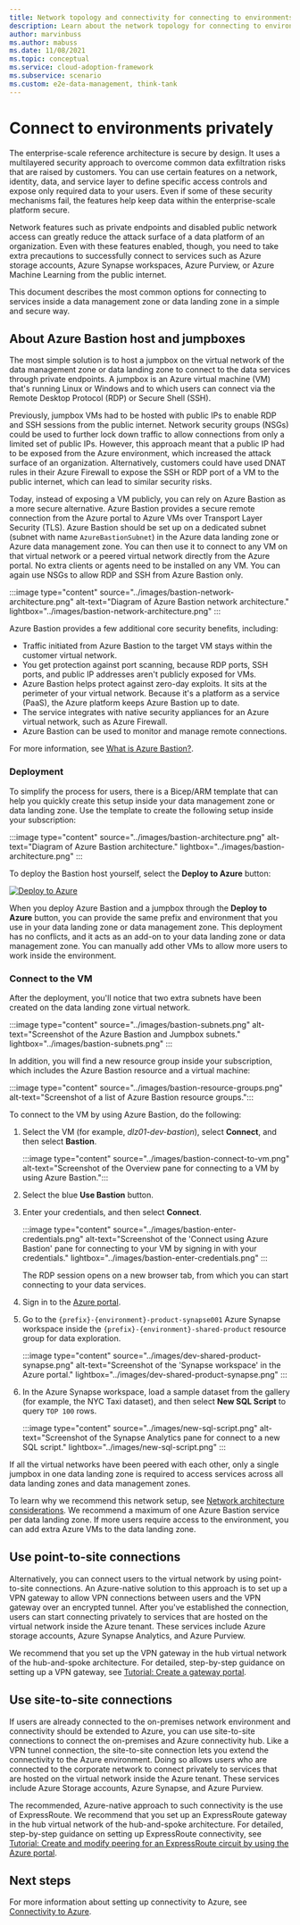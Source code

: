 ```yaml
---
title: Network topology and connectivity for connecting to environments privately
description: Learn about the network topology for connecting to environments privately.
author: marvinbuss
ms.author: mabuss
ms.date: 11/08/2021
ms.topic: conceptual
ms.service: cloud-adoption-framework
ms.subservice: scenario
ms.custom: e2e-data-management, think-tank
---
```


# Connect to environments privately

The enterprise-scale reference architecture is secure by design. It uses a multilayered security approach to overcome common data exfiltration risks that are raised by customers. You can use certain features on a network, identity, data, and service layer to define specific access controls and expose only required data to your users. Even if some of these security mechanisms fail, the features help keep data within the enterprise-scale platform secure.

Network features such as private endpoints and disabled public network access can greatly reduce the attack surface of a data platform of an organization. Even with these features enabled, though, you need to take extra precautions to successfully connect to services such as Azure storage accounts, Azure Synapse workspaces, Azure Purview, or Azure Machine Learning from the public internet. 

This document describes the most common options for connecting to services inside a data management zone or data landing zone in a simple and secure way.

## About Azure Bastion host and jumpboxes

The most simple solution is to host a jumpbox on the virtual network of the data management zone or data landing zone to connect to the data services through private endpoints. A jumpbox is an Azure virtual machine (VM) that's running Linux or Windows and to which users can connect via the Remote Desktop Protocol (RDP) or Secure Shell (SSH).

Previously, jumpbox VMs had to be hosted with public IPs to enable RDP and SSH sessions from the public internet. Network security groups (NSGs) could be used to further lock down traffic to allow connections from only a limited set of public IPs. However, this approach meant that a public IP had to be exposed from the Azure environment, which increased the attack surface of an organization. Alternatively, customers could have used DNAT rules in their Azure Firewall to expose the SSH or RDP port of a VM to the public internet, which can lead to similar security risks.

Today, instead of exposing a VM publicly, you can rely on Azure Bastion as a more secure alternative. Azure Bastion provides a secure remote connection from the Azure portal to Azure VMs over Transport Layer Security (TLS). Azure Bastion should be set up on a dedicated subnet (subnet with name `AzureBastionSubnet`) in the Azure data landing zone or Azure data management zone. You can then use it to connect to any VM on that virtual network or a peered virtual network directly from the Azure portal. No extra clients or agents need to be installed on any VM. You can again use NSGs to allow RDP and SSH from Azure Bastion only.

:::image type="content" source="../images/bastion-network-architecture.png" alt-text="Diagram of Azure Bastion network architecture." lightbox="../images/bastion-network-architecture.png" :::

Azure Bastion provides a few additional core security benefits, including:

- Traffic initiated from Azure Bastion to the target VM stays within the customer virtual network.
- You get protection against port scanning, because RDP ports, SSH ports, and public IP addresses aren't publicly exposed for VMs.
- Azure Bastion helps protect against zero-day exploits. It sits at the perimeter of your virtual network. Because it's a platform as a service (PaaS), the Azure platform keeps Azure Bastion up to date.
- The service integrates with native security appliances for an Azure virtual network, such as Azure Firewall.
- Azure Bastion can be used to monitor and manage remote connections.

For more information, see [What is Azure Bastion?](/azure/bastion/bastion-overview).

### Deployment

To simplify the process for users, there is a Bicep/ARM template that can help you quickly create this setup inside your data management zone or data landing zone. Use the template to create the following setup inside your subscription:

:::image type="content" source="../images/bastion-architecture.png" alt-text="Diagram of Azure Bastion architecture." lightbox="../images/bastion-architecture.png" :::

To deploy the Bastion host yourself, select the **Deploy to Azure** button:

[![Deploy to Azure](https://aka.ms/deploytoazurebutton)](https://portal.azure.com/#blade/Microsoft_Azure_CreateUIDef/CustomDeploymentBlade/uri/https%3A%2F%2Fraw.githubusercontent.com%2FAzure%2Fdata-management-zone%2Fmain%2Fdocs%2Freference%2Fbastionhost%2Fmain.json/uiFormDefinitionUri/https%3A%2F%2Fraw.githubusercontent.com%2FAzure%2Fdata-management-zone%2Fmain%2Fdocs%2Freference%2Fbastionhost%2Fportal.json)

When you deploy Azure Bastion and a jumpbox through the **Deploy to Azure** button, you can provide the same prefix and environment that you use in your data landing zone or data management zone. This deployment has no conflicts, and it acts as an add-on to your data landing zone or data management zone. You can manually add other VMs to allow more users to work inside the environment.

### Connect to the VM

After the deployment, you'll notice that two extra subnets have been created on the data landing zone virtual network.

:::image type="content" source="../images/bastion-subnets.png" alt-text="Screenshot of the Azure Bastion and Jumpbox subnets." lightbox="../images/bastion-subnets.png" :::

In addition, you will find a new resource group inside your subscription, which includes the Azure Bastion resource and a virtual machine:

:::image type="content" source="../images/bastion-resource-groups.png" alt-text="Screenshot of a list of Azure Bastion resource groups.":::

To connect to the VM by using Azure Bastion, do the following:

1. Select the VM (for example, *dlz01-dev-bastion*), select **Connect**, and then select **Bastion**.

    :::image type="content" source="../images/bastion-connect-to-vm.png" alt-text="Screenshot of the Overview pane for connecting to a VM by using Azure Bastion.":::

1. Select the blue **Use Bastion** button.

1. Enter your credentials, and then select **Connect**.

    :::image type="content" source="../images/bastion-enter-credentials.png" alt-text="Screenshot of the 'Connect using Azure Bastion' pane for connecting to your VM by signing in with your credentials." lightbox="../images/bastion-enter-credentials.png" :::

    The RDP session opens on a new browser tab, from which you can start connecting to your data services.

1. Sign in to the [Azure portal](https://portal.azure.com/). 

1. Go to the `{prefix}-{environment}-product-synapse001` Azure Synapse workspace inside the `{prefix}-{environment}-shared-product` resource group for data exploration.

    :::image type="content" source="../images/dev-shared-product-synapse.png" alt-text="Screenshot of the 'Synapse workspace' in the Azure portal." lightbox="../images/dev-shared-product-synapse.png" :::

1. In the Azure Synapse workspace, load a sample dataset from the gallery (for example, the NYC Taxi dataset), and then select **New SQL Script** to query `TOP 100` rows.

   :::image type="content" source="../images/new-sql-script.png" alt-text="Screenshot of the Synapse Analytics pane for connect to a new SQL script." lightbox="../images/new-sql-script.png" :::

If all the virtual networks have been peered with each other, only a single jumpbox in one data landing zone is required to access services across all data landing zones and data management zones.

To learn why we recommend this network setup, see [Network architecture considerations](../eslz-network-considerations.md). We recommend a maximum of one Azure Bastion service per data landing zone. If more users require access to the environment, you can add extra Azure VMs to the data landing zone.

## Use point-to-site connections

Alternatively, you can connect users to the virtual network by using point-to-site connections. An Azure-native solution to this approach is to set up a VPN gateway to allow VPN connections between users and the VPN gateway over an encrypted tunnel. After you've established the connection, users can start connecting privately to services that are hosted on the virtual network inside the Azure tenant. These services include Azure storage accounts, Azure Synapse Analytics, and Azure Purview.

We recommend that you set up the VPN gateway in the hub virtual network of the hub-and-spoke architecture. For detailed, step-by-step guidance on setting up a VPN gateway, see [Tutorial: Create a gateway portal](/azure/vpn-gateway/tutorial-create-gateway-portal).

## Use site-to-site connections

If users are already connected to the on-premises network environment and connectivity should be extended to Azure, you can use site-to-site connections to connect the on-premises and Azure connectivity hub. Like a VPN tunnel connection, the site-to-site connection lets you extend the connectivity to the Azure environment. Doing so allows users who are connected to the corporate network to connect privately to services that are hosted on the virtual network inside the Azure tenant. These services include Azure Storage accounts, Azure Synapse, and Azure Purview.

The recommended, Azure-native approach to such connectivity is the use of ExpressRoute. We recommend that you set up an ExpressRoute gateway in the hub virtual network of the hub-and-spoke architecture. For detailed, step-by-step guidance on setting up ExpressRoute connectivity, see [Tutorial: Create and modify peering for an ExpressRoute circuit by using the Azure portal](/azure/expressroute/expressroute-howto-routing-portal-resource-manager).

## Next steps

For more information about setting up connectivity to Azure, see [Connectivity to Azure](/azure/cloud-adoption-framework/ready/azure-best-practices/connectivity-to-azure).
